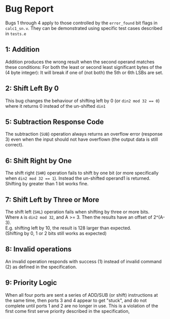 # Bug Report

Bugs 1 through 4 apply to those controlled by the `error_found` bit flags in `calc1_sn.v`.
They can be demonstrated using specific test cases described in `tests.e`

## 1: Addition

Addition produces the wrong result when the second operand matches these conditions:
For both the least or second least significant bytes of the (4 byte integer):
It will break if one of (not both) the 5th or 6th LSBs are set.

## 2: Shift Left By 0

This bug changes the behaviour of shifting left by 0 (or `din2 mod 32 == 0`)
where it returns 0 instead of the un-shifted `din1`

## 5: Subtraction Response Code

The subtraction (`SUB`) operation always returns an overflow error (response 3) even when the input 
should not have overflown (the output data is still correct).

## 6: Shift Right by One

The shift right (`SHR`) operation fails to shift by one bit (or more specifically when 
`din2 mod 32 == 1`). Instead the un-shifted operand1 is returned.\
Shifting by greater than 1 bit works fine.

## 7: Shift Left by Three or More

The shift left (`SHL`) operation fails when shifting by three or more bits.\
Where `A` is `din2 mod 32`, and A >= 3. Then the results have an offset of 2^(A-3).\
E.g. shifting left by 10, the result is 128 larger than expected.\
(Shifting by 0, 1 or 2 bits still works as expected)

## 8: Invalid operations

An invalid operation responds with success (1) instead of invalid command (2) 
as defined in the specification.

## 9: Priority Logic

When all four ports are sent a series of ADD/SUB (or shift) instructions at the same time, 
then ports 3 and 4 appear to get "stuck", and do not complete until ports 1 and 2 are no longer
in use. This is a violation of the first come first serve priority described in the specification,

